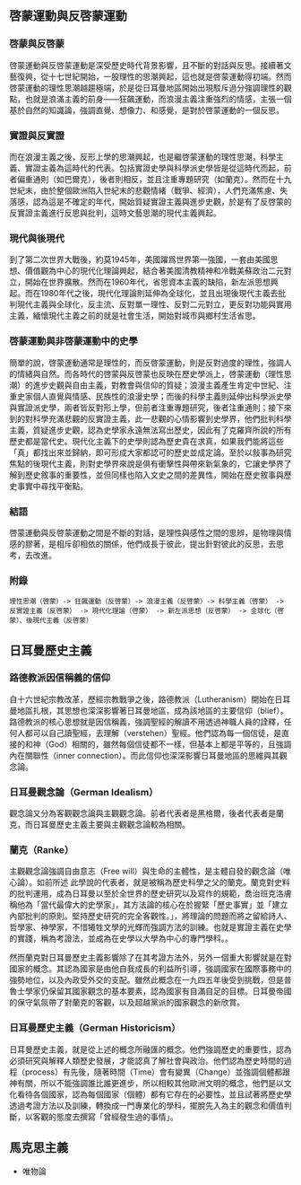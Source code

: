 
## 啓蒙運動與反啓蒙運動
### 啓蒙與反啓蒙
啓蒙運動與反啓蒙運動是深受歷史時代背景影響，且不斷的對話與反思。接續著文藝復興，從十七世紀開始，一股理性的思潮興起，這也就是啓蒙運動得初端。然而啓蒙運動的理性思潮越趨極端，於是從日耳曼地區開始出現駁斥過分強調理性的觀點，也就是浪滿主義的前身——狂飆運動，而浪漫主義注重強烈的情感，主張一個基於自然的知識論，強調直覺、想像力、和感覺，是對於啓蒙運動的一個反思。

### 實證與反實證
而在浪漫主義之後，反形上學的思潮興起，也是繼啓蒙運動的理性思潮，科學主義、實證主義為這時代的代表。包括實證史學與科學派史學皆是從這時代而起，前者偏重通則（如巴爾克），後者則相反，並且注重專題研究（如蘭克）。然而在十九世紀末，由於整個歐洲陷入世紀末的悲觀情緒（戰爭、經濟），人們充滿焦慮、失落感，認為這是不確定的年代，開始質疑實證主義與進步史觀，於是有了反啓蒙的反實證主義進行反思與批判，這時文藝思潮的現代主義興起。

### 現代與後現代
到了第二次世界大戰後，約莫1945年，美國躍爲世界第一強國，一套由美國思想、價值觀為中心的現代化理論興起，結合著美國清教精神和冷戰美蘇政治二元對立，開始在世界擴散。然而在1960年代，省思資本主義的缺陷，新左派思想興起。而在1980年代之後，現代化理論則延伸為全球化，並且出現後現代主義去批判現代主義與全球化，反主流、反對單一理性、反對二元對立，更反對功能與實用主義，緬懷現代主義之前的就是社會生活，開始對城市與鄉村生活省思。

### 啓蒙運動與非啓蒙運動中的史學
簡單的說，啓蒙運動通常是理性的，而反啓蒙運動，則是反對過度的理性，強調人的情緒與自然。而各時代的啓蒙與反啓蒙也反映在歷史學派上，啓蒙運動（理性思潮）的進步史觀與自由主義，對教會與信仰的質疑；浪漫主義產生肯定中世紀、注重史家個人直覺與情感、民族性的浪漫史學；而後的科學主義則延伸出科學派史學與實證派史學，兩者皆反對形上學，但前者注重專題研究，後者注重通則；接下來到的對科學充滿悲觀的反實證主義，此一悲觀的心情影響到史學界，他們批判科學主義，質疑進步史觀，認為史學家永遠無法寫出歷史，因此有了克羅齊所說的所有歷史都是當代史。現代化主義下的史學則認為歷史貴在求真，如果我們能將這些「真」都找出來並歸納，即可形成大家都認可的歷史並成定論。至於以敍事為研究焦點的後現代主義，則對史學界來說是俱有衝擊性與帶來新氣象的，它讓史學界了解到歷史敘事的重要性，並但同樣也陷入文史之間的差異性，開始在歷史敘事與歷史事實中尋找平衡點。

### 結語
啓蒙運動與反啓蒙運動之間是不斷的對話，是理性與感性之間的思辨，是物理與情感的膠著，是相斥卻相依的關係，他們成長于彼此，提出針對彼此的反思，去思考，去改進。

### 附錄
    理性思潮（啓蒙）-> 狂飆運動（反啓蒙）-> 浪漫主義（反啓蒙）-> 科學主義（啓蒙） -> 反實證主義（反啓蒙） -> 現代化理論（啓蒙） -> 新左派思想（反啓蒙） -> 全球化（啓蒙）、後現代主義（反啓蒙）

## 日耳曼歷史主義

### 路德教派因信稱義的信仰
自十六世紀宗教改革，歷經宗教戰爭之後，路德教派（Lutheranism）開始在日耳曼地區扎根，其思想也深深影響著日耳曼地區，成為該地區的主要信仰（blief）。路德教派的核心思想就是因信稱義，強調聖經的解讀不用透過神職人員的詮釋，任何人都可以自己讀聖經，去理解（verstehen）聖經。他們認為每一個信徒，是直接的和神（God）相關的，雖然每個信徒都不一樣，但基本上都是平等的，且強調內在關聯性（inner connection）。而此信仰也深深影響日耳曼地區的思維與其觀念論。

### 日耳曼觀念論（German Idealism）
觀念論又分為客觀觀念論與主觀觀念論。前者代表者是黑格爾，後者代表者是蘭克，而日耳曼歷史主義主要與主觀觀念論較為相關。

### 蘭克（Ranke）
主觀觀念論強調自由意志（Free will）與生命的主體性，是主體自發的觀念論（唯心論）。如前所述
此學說的代表者，就是被稱為歷史科學之父的蘭克。蘭克對史料的批判運用，成為日耳曼以至於全世界的歷史研究以及寫作的規範，喬治班克洛膚稱他為「當代最偉大的史學家」，其方法論的核心在於握緊「歷史事實」並「建立內部批判的原則。堅持歷史研究的完全客觀性。」，將理論的問題而將之留給詩人、哲學家、神學家，不惜犧牲文學的光輝而強調方法的訓練。也就是實證主義在史學的實踐，稱為考證法，並成為在史學以大學為中心的專門學科。。

然而蘭克對日耳曼歷史主義影響除了在其考證方法外，另外一個重大影響就是在對國家的概念。其認為國家是由他自我成長的利益所引導，強調國家在國際事務中的強勢地位，以及內政受外交的支配。雖然此概念在一九四五年後受到挑戰，但是普魯士學家仍保留其國家觀念的基本要素，認為國家有自滿自足的目標。日耳曼帝國的保守氣氛帶了對蘭克的客觀，以及超越黨派的國家觀念的新欣賞。

### 日耳曼歷史主義（German Historicism）
日耳曼歷史主義，就是從上述的概念所融匯的概念。他們強調歷史的重要性，認為必須研究與解釋人類歷史發展，才能認真了解社會與政治。他們認為歷史時間的過程（process）有先後，隨著時間（Time）會有變異（Change）並強調個體都跟神有關，所以不能強調誰比誰更進步，所以相較其他歐洲文明的概念，他們是以文化看待各個國家，認為每個國家（個體）都有它存在的必要性。並且試著將歷史學透過考證方法以及訓練，轉換成一門專業化的學科，擺脫先入為主的觀念和價值判斷，以客觀的態度去撰寫「曾經發生過的事情」。

## 馬克思主義
* 唯物論

